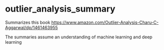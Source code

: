 # outlier_analysis_summary
Summarizes this book https://www.amazon.com/Outlier-Analysis-Charu-C-Aggarwal/dp/1461463955

The summaries assume an understanding of machine learning and deep learning
